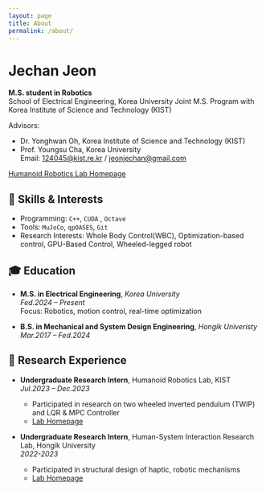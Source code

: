 ```yaml
---
layout: page
title: About
permalink: /about/
---
```


# Jechan Jeon

**M.S. student in Robotics**  
School of Electrical Engineering, Korea University
Joint M.S. Program with Korea Institute of Science and Technology (KIST)

Advisors:  
- Dr. Yonghwan Oh, Korea Institute of Science and Technology (KIST)  
- Prof. Youngsu Cha, Korea University  
Email: 124045@kist.re.kr / jeonjechan@gmail.com   

[Humanoid Robotics Lab Homepage](https://sites.google.com/view/humanoids-kist/Home?authuser=0)

## 💬 Skills & Interests

- Programming: `C++`, `CUDA` , `Octave`
- Tools:  `MuJoCo`, `qpOASES`, `Git`
- Research Interests: Whole Body Control(WBC), Optimization-based control, 
GPU-Based Control, Wheeled-legged robot 


## 🎓 Education

- **M.S. in Electrical Engineering**, *Korea University*  
  *Fed.2024 – Present*  
  Focus: Robotics, motion control, real-time optimization

- **B.S. in Mechanical and System Design Engineering**, *Hongik Univeristy*  
  *Mar.2017 – Fed.2024*  

## 🔬 Research Experience

- **Undergraduate Research Intern**, Humanoid Robotics Lab, KIST  
    *Jul.2023 – Dec.2023*  
    - Participated in research on two wheeled inverted pendulum (TWIP) and LQR & MPC Controller
    - [Lab Homepage](https://sites.google.com/view/humanoids-kist/Home?authuser=0)

- **Undergraduate Research Intern**, Human-System Interaction Research Lab, Hongik University   
  *2022-2023*  
  - Participated in structural design of haptic, robotic mechanisms  
  - [Lab Homepage](https://sites.google.com/view/hsir-lab)


